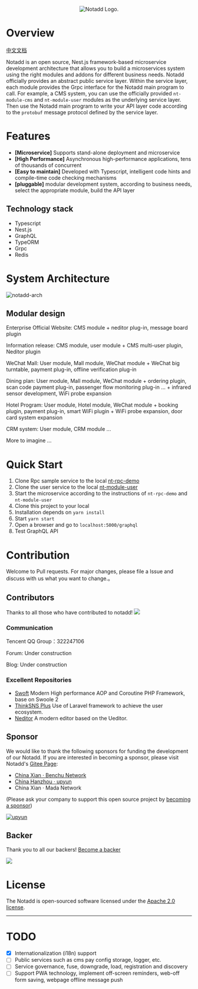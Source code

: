 <p align="center"><img src="https://www.notadd.com/src/notado_logo420x96.svg" alt="Notadd Logo."></p>

# Overview

[中文文档](./README_zh.md)

Notadd is an open source, Nest.js framework-based microservice development architecture that allows you to build a microservices system using the right modules and addons for different business needs. Notadd officially provides an abstract public service layer. Within the service layer, each module provides the Grpc interface for the Notadd main program to call. For example, a CMS system, you can use the officially provided `nt-module-cms` and `nt-module-user` modules as the underlying service layer. Then use the Notadd main program to write your API layer code according to the `protobuf` message protocol defined by the service layer.

# Features

- **[Microservice]** Supports stand-alone deployment and microservice
- **[High Performance]** Asynchronous high-performance applications, tens of thousands of concurrent
- **[Easy to maintain]** Developed with Typescript, intelligent code hints and compile-time code checking mechanisms
- **[pluggable]** modular development system, according to business needs, select the appropriate module, build the API layer

## Technology stack

- Typescript
- Nest.js
- GraphQL
- TypeORM
- Grpc
- Redis

# System Architecture

![notadd-arch](https://www.notadd.com/src/notadd-arch.svg)

## Modular design

Enterprise Official Website: CMS module + neditor plug-in, message board plugin

Information release: CMS module, user module + CMS multi-user plugin, Neditor plugin

WeChat Mall: User module, Mall module, WeChat module + WeChat big turntable, payment plug-in, offline verification plug-in

Dining plan: User module, Mall module, WeChat module + ordering plugin, scan code payment plug-in, passenger flow monitoring plug-in ... + infrared sensor development, WiFi probe expansion

Hotel Program: User module, Hotel module, WeChat module + booking plugin, payment plug-in, smart WiFi plugin + WiFi probe expansion, door card system expansion

CRM system: User module, CRM module ...

More to imagine ...

# Quick Start

1. Clone Rpc sample service to the local [nt-rpc-demo](https://github.com/notadd/nt-rpc-demo)
2. Clone the user service to the local [nt-module-user](https://github.com/notadd/nt-module-user)
3. Start the microservice according to the instructions of `nt-rpc-demo` and `nt-module-user`
4. Clone this project to your local
5. Installation depends on `yarn install`
6. Start `yarn start`
7. Open a browser and go to `localhost:5000/graphql`
8. Test GraphQL API

# Contribution

Welcome to Pull requests. For major changes, please file a Issue and discuss with us what you want to change.。

## Contributors

Thanks to all those who have contributed to notadd!
<a href="https://github.com/notadd/notadd/graphs/contributors"><img src="https://opencollective.com/notadd/contributors.svg?width=890&button=false" /></a>

### Communication

Tencent QQ Group：322247106

Forum: Under construction

Blog: Under construction

### Excellent Repositories

- [Swoft](https://github.com/swoft-cloud/swoft) Modern High performance AOP and Coroutine PHP Framework, base on Swoole 2
- [ThinkSNS Plus](https://github.com/slimkit/thinksns-plus) Use of Laravel framework to achieve the user ecosystem.
- [Neditor](https://github.com/notadd/neditor) A modern editor based on the Ueditor.

## Sponsor

We would like to thank the following sponsors for funding the development of our Notadd. If you are interested in becoming a sponsor, please visit Notadd's [Gitee Page](https://gitee.com/notadd/notadd?donate=true):

- [China Xian · Benchu Network](https://www.ibenchu.com)
- [China Hanzhou · upyun](https://www.upyun.com)
- China Xian · Mada Network

(Please ask your company to support this open source project by [becoming a sponsor](https://opencollective.com/notadd#sponsor))

[![upyun](https://www.notadd.com/src/upyun.svg "又拍云")](https://console.upyun.com/register/?invite=r17EYO3BW)

## Backer

Thank you to all our backers! [Become a backer](https://opencollective.com/notadd#backer)

<a href="https://opencollective.com/notadd#backers" target="_blank"><img src="https://opencollective.com/notadd/backers.svg?width=890"></a>

# License

The Notadd is open-sourced software licensed under the [Apache 2.0 license](LICENSE).

----------

# TODO

- [x] Internationalization (i18n) support
- [ ] Public services such as cms pay config storage, logger, etc.
- [ ] Service governance, fuse, downgrade, load, registration and discovery
- [ ] Support PWA technology, implement off-screen reminders, web-off form saving, webpage offline message push
